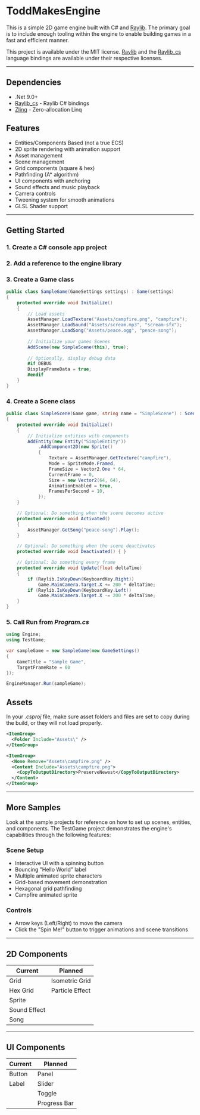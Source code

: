# ToddMakesEngine 

This is a simple 2D game engine built with C# and [Raylib](https://github.com/raysan5/raylib). The primary goal is to include enough tooling within the engine to enable building games in a fast and efficient manner.

This project is available under the MIT license. 
[Raylib](https://github.com/raysan5/raylib) and the [Raylib_cs](https://github.com/raylib-cs/raylib-cs) language bindings are available under their respective licenses.

---

## Dependencies

- .Net 9.0+
- [Raylib_cs](https://github.com/raylib-cs/raylib-cs) - Raylib C# bindings
- [Zlinq](https://github.com/Cysharp/ZLinq) - Zero-allocation Linq

## Features

- Entities/Components Based (not a true ECS)
- 2D sprite rendering with animation support
- Asset management
- Scene management
- Grid components (square & hex)
- Pathfinding (A* algorithm)
- UI components with anchoring
- Sound effects and music playback
- Camera controls
- Tweening system for smooth animations
- GLSL Shader support

---

## Getting Started

### 1. Create a C# console app project 
### 2. Add a reference to the engine library
### 3. Create a Game class
```csharp
public class SampleGame(GameSettings settings) : Game(settings)
{
    protected override void Initialize()
    {
        // Load assets
        AssetManager.LoadTexture("Assets/campfire.png", "campfire");
        AssetManager.LoadSound("Assets/scream.mp3", "scream-sfx");
        AssetManager.LoadSong("Assets/peace.ogg", "peace-song");
        
        // Initialize your games Scenes
        AddScene(new SimpleScene(this), true);
            
        // Optionally, display debug data
        #if DEBUG
        DisplayFrameData = true;
        #endif
    }
}
```
### 4. Create a Scene class
```csharp
public class SimpleScene(Game game, string name = "SimpleScene") : Scene(game, name)
{
    protected override void Initialize()
    {
        // Initialize entities with components
        AddEntity(new Entity("SimpleEntity"))
            .AddComponent2D(new Sprite()
            {
                Texture = AssetManager.GetTexture("campfire"),
                Mode = SpriteMode.Framed,
                FrameSize = Vector2.One * 64,
                CurrentFrame = 0,
                Size = new Vector2(64, 64),
                AnimationEnabled = true,
                FramesPerSecond = 10,
            });
    }

    // Optional: Do something when the scene becomes active
    protected override void Activated() 
    {
        AssetManager.GetSong("peace-song").Play();
    }

    // Optional: Do something when the scene deactivates
    protected override void Deactivated() { }

    // Optional: Do something every frame
    protected override void Update(float deltaTime) 
    {
        if (Raylib.IsKeyDown(KeyboardKey.Right))
            Game.MainCamera.Target.X += 200 * deltaTime;
        if (Raylib.IsKeyDown(KeyboardKey.Left))
            Game.MainCamera.Target.X -= 200 * deltaTime;
    }
}
```
### 5. Call Run from *Program.cs*
```csharp
using Engine; 
using TestGame;

var sampleGame = new SampleGame(new GameSettings()
{
    GameTitle = "Sample Game",
    TargetFrameRate = 60
});

EngineManager.Run(sampleGame);
```

## Assets
In your *.csproj* file, make sure asset folders and files are set to copy during the build, or they will not load properly.
```xml
<ItemGroup>
  <Folder Include="Assets\" />
</ItemGroup>

<ItemGroup>
  <None Remove="Assets\campfire.png" />
  <Content Include="Assets\campfire.png">
    <CopyToOutputDirectory>PreserveNewest</CopyToOutputDirectory>
  </Content>
</ItemGroup>
```

---

## More Samples

Look at the sample projects for reference on how to set up scenes, entities, and components.
The TestGame project demonstrates the engine's capabilities through the following features:

### Scene Setup
- Interactive UI with a spinning button
- Bouncing "Hello World" label
- Multiple animated sprite characters
- Grid-based movement demonstration
- Hexagonal grid pathfinding
- Campfire animated sprite

### Controls
- Arrow keys (Left/Right) to move the camera
- Click the "Spin Me!" button to trigger animations and scene transitions

---

## 2D Components

| Current      | Planned         |
|--------------|-----------------|
| Grid         | Isometric Grid  |
| Hex Grid     | Particle Effect |
| Sprite       |                 |
| Sound Effect |                 |
| Song         |                 |

---

## UI Components

| Current      | Planned         |
|--------------|-----------------|
| Button       | Panel           |
| Label        | Slider          |
|              | Toggle          |
|              | Progress Bar    |
